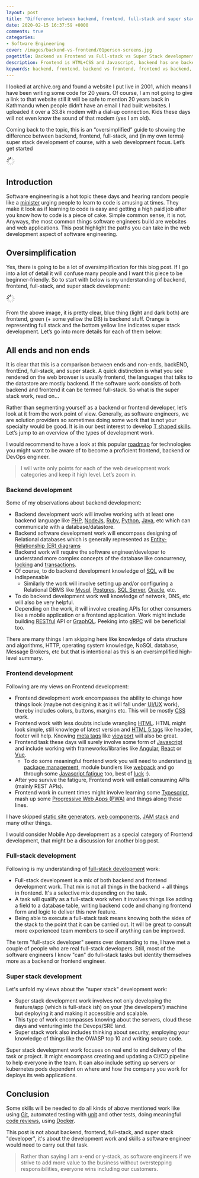 ```yaml
---
layout: post
title: "Difference between backend, frontend, full-stack and super stack development"
date: 2020-02-15 16:37:59 +0000
comments: true
categories: 
- Software Engineering
cover: /images/backend-vs-frontend/01person-screens.jpg
pagetitle: Backend vs Frontend vs Full-stack vs Super Stack development
description: Frontend is HTML+CSS and Javascript, backend has one backend language and database. Full stack is both, then what is Super stack development? Read more here.
keywords: backend, frontend, backend vs frontend, frontend vs backend, full stack, full stack development, super stack, super stack development
---
```

I looked at archive.org and found a website I put live in 2001, which means I have been writing some code for 20 years. Of course, I am not going to give a link to that website still it will be safe to mention 20 years back in Kathmandu when people didn’t have an email I had built websites. I uploaded it over a 33.8k modem with a dial-up connection. Kids these days will not even know the sound of that modem (yes I am old).

Coming back to the topic, this is an “oversimplified” guide to showing the difference between backend, frontend, full-stack, and (in my own terms) super stack development of course, with a web development focus. Let’s get started

<img class="center" src="/images/generic/loading.gif" data-echo="/images/backend-vs-frontend/01person-screens.jpg" title="Backend vs Frontend vs Full-stack vs Super Stack development" alt="Difference between backend, frontend, full-stack and super stack development">

<!-- more -->

## Introduction 

Software engineering is a hot topic these days and hearing random people like a [minister](https://thehill.com/changing-america/enrichment/education/476391-biden-tells-coal-miners-to-learn-to-code) urging people to learn to code is amusing at times. They make it look as if learning to code is easy and getting a high paid job after you know how to code is a piece of cake. Simple common sense, it is not. Anyways, the most common things software engineers build are websites and web applications. This post highlight the paths you can take in the web development aspect of software engineering.

## Oversimplification

Yes, there is going to be a lot of oversimplification for this blog post. If I go into a lot of detail it will confuse many people and I want this piece to be beginner-friendly. So to start with below is my understanding of backend, frontend, full-stack, and super stack development:

<img class="center" src="/images/generic/loading.gif" data-echo="/images/backend-vs-frontend/02backend-frontend.jpg" title="Backend, Frontend, Full-stack, and Super Stack oversimplified" alt="Backend, Frontend, Full-stack, and Super Stack oversimplified">

From the above image, it is pretty clear, blue thing (light and dark both) are frontend, green (+ some yellow the DB) is backend stuff. Orange is representing full stack and the bottom yellow line indicates super stack development. Let’s go into more details for each of them below:

## All ends and non ends

It is clear that this is a comparison between ends and non-ends, backEND, frontEnd, full-stack, and super stack. A quick distinction is what you see rendered on the web browser is usually frontend, the languages that talks to the datastore are mostly backend. If the software work consists of both backend and frontend it can be termed full-stack. So what is the super stack work, read on... 

Rather than segmenting yourself as a backend or frontend developer, let’s look at it from the work point of view. Generally, as software engineers, we are solution providers so sometimes doing some work that is not your specialty would be good. It is in our best interest to develop [T shaped skills](https://en.wikipedia.org/wiki/T-shaped_skills). Let’s jump to an overview of the types of development work.

I would recommend to have a look at this popular [roadmap](https://github.com/kamranahmedse/developer-roadmap) for technologies you might want to be aware of to become a proficient frontend, backend or DevOps engineer.

> I will write only points for each of the web development work categories and keep it high level. Let’s zoom in.

### Backend development

Some of my observations about backend development:

* Backend development work will involve working with at least one backend language like [PHP](https://www.php.net/), [NodeJs](https://nodejs.org/en/), [Ruby](https://www.ruby-lang.org/en/), [Python](https://www.python.org/), [Java](https://www.java.com/en/), etc which can communicate with a database/datastore. 
* Backend software development work will encompass designing of Relational databases which is generally represented as [Entity-Relationship (ER) diagrams](https://www.lucidchart.com/pages/er-diagrams)
* Backend work will require the software engineer/developer to understand more complex concepts of the database like concurrency, [locking](https://www.methodsandtools.com/archive/archive.php?id=83) and [transactions](https://vladmihalcea.com/a-beginners-guide-to-acid-and-database-transactions/).
* Of course, to do backend development knowledge of [SQL](https://www.khanacademy.org/computing/computer-programming/sql) will be indispensable
  * Similarly the work will involve setting up and/or configuring a Relational DBMS like [Mysql](https://www.mysql.com/), [Postgres](https://www.postgresql.org/), [SQL Server](https://www.microsoft.com/en-in/sql-server/), [Oracle](https://www.oracle.com/database/), etc.
* To do backend development work well knowledge of network, DNS, etc will also be very helpful.
* Depending on the work, it will involve creating APIs for other consumers like a mobile application or a frontend application. Work might include building [RESTful](https://www.mulesoft.com/resources/api/what-is-rest-api-design) API or [GraphQL](https://graphql.org/). Peeking into [gRPC](https://grpc.io/) will be beneficial too.

There are many things I am skipping here like knowledge of data structure and algorithms, HTTP, operating system knowledge, NoSQL database, Message Brokers, etc but that is intentional as this is an oversimplified high-level summary.

### Frontend development

Following are my views on Frontend development:

* Frontend development work encompasses the ability to change how things look (maybe not designing it as it will fall under [UI/UX](https://careerfoundry.com/en/blog/ux-design/the-difference-between-ux-and-ui-design-a-laymans-guide/) work), thereby includes colors, buttons, margins etc. This will be mostly [CSS](https://developer.mozilla.org/en-US/docs/Web/CSS) work.
* Frontend work with less doubts include wrangling [HTML](https://www.w3schools.com/html/). HTML might look simple, still knowlege of latest version and [HTML 5 tags](https://www.htmlgoodies.com/tutorials/html5/new-tags-in-html5.html) like header, footer will help. Knowing [meta tags](https://www.w3schools.com/tags/tag_meta.asp) like [viewport](https://www.w3schools.com/css/css_rwd_viewport.asp) will also be great.
* Frontend task these days will surely involve some form of [Javascript](https://developer.mozilla.org/en-US/docs/Web/JavaScript) and include working with frameworks/libraries like [Angular](https://angularjs.org/), [React](https://reactjs.org/) or [Vue](https://vuejs.org/).
  * To do some meaningful frontend work you will need to understand [js package management](https://www.freecodecamp.org/news/javascript-package-managers-101-9afd926add0a/), module bundlers like [webpack](https://webpack.js.org/) and go through some [Javascript fatigue](https://medium.com/@ericclemmons/javascript-fatigue-48d4011b6fc4) too, best of [luck](https://lucasfcosta.com/2017/07/17/The-Ultimate-Guide-to-JavaScript-Fatigue.html) :).
* After you survive the fatigure, Frontend work will entail consuming APIs (mainly REST APIs).
* Frontend work in current times might involve learning some [Typescript](https://www.typescriptlang.org/), mash up some [Progressive Web Apps (PWA)](https://developers.google.com/web/progressive-web-apps) and things along these lines.

I have skipped [static site generators](https://www.staticgen.com/), [web components](https://developer.mozilla.org/en-US/docs/Web/Web_Components), [JAM stack](https://jamstack.org/) and many other things.

I would consider Mobile App development as a special category of Frontend development, that might be a discussion for another blog post.

### Full-stack development 

Following is my understanding of [full-stack development](https://skillcrush.com/blog/front-end-back-end-full-stack/) work:

* Full-stack development is a mix of both backend and frontend development work. That mix is not all things in the backend + all things in frontend. It's a selective mix depending on the task.
* A task will qualify as a full-stack work when it involves things like adding a field to a database table, writing backend code and changing frontend form and logic to deliver this new feature.
* Being able to execute a full-stack task means knowing both the sides of the stack to the point that it can be carried out. It will be great to consult more experienced team members to see if anything can be improved.

The term "full-stack developer" seems over demanding to me, I have met a couple of people who are real full-stack developers. Still, most of the software engineers I know "can" do full-stack tasks but identity themselves more as a backend or frontend engineer.

### Super stack development

 Let's unfold my views about the "super stack" development work:

* Super stack development work involves not only developing the feature/app (which is full-stack ish) on your (the developers') machine but deploying it and making it accessible and scalable.
* This type of work encompasses knowing about the servers, cloud these days and venturing into the Devops/SRE land.
* Super stack work also includes thinking about security, employing your knowledge of things like the OWASP top 10 and writing secure code.

Super stack development work focuses on real end to end delivery of the task or project. It might encompass creating and updating a CI/CD pipeline to help everyone in the team. It can also include setting up servers or kubernetes pods dependent on where and how the company you work for deploys its web applications.

## Conclusion

Some skills will be needed to do all kinds of above mentioned work like using [Git](https://geshan.com.np/blog/2014/07/4-git-tips-beyond-basics/), automated testing with [unit](https://geshan.com.np/blog/2016/03/there-are-only-two-types-of-automated-software-tests/) and other tests, doing meaningful [code reviews](https://geshan.com.np/blog/2019/12/how-to-get-your-pull-request-pr-merged-quickly/), using [Docker](https://geshan.com.np/blog/2018/11/4-ways-docker-changed-the-way-software-engineers-work-in-past-half-decade/).

This post is not about backend, frontend, full-stack, and super stack "developer", it's about the development work and skills a software engineer would need to carry out that task. 

> Rather than saying I am x-end or y-stack, as software engineers if we strive to add more value to the business without overstepping responsibilities, everyone wins including our customers.
